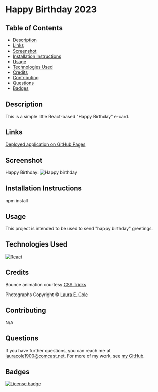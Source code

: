 # Happy Birthday 2023

## Table of Contents

- [Description](#description)
- [Links](#links)
- [Screenshot](#screenshot)
- [Installation Instructions](#installation-instructions)
- [Usage](#usage)
- [Technologies Used](#technologies-used)
- [Credits](#credits)
- [Contributing](#contributing)
- [Questions](#questions)
- [Badges](#badges)

## Description

This is a simple little React-based "Happy Birthday" e-card.

## Links

[Deployed application on GitHub Pages](https://lauracole1900.github.io/bday-card-2024/)

## Screenshot

Happy Birthday:
![Happy birthday](./images/happy-bday-2024.png)

## Installation Instructions

npm install

## Usage

This project is intended to be used to send "happy birthday" greetings.

## Technologies Used

[![React](https://img.shields.io/badge/built%20with-React-61dbfb)](https://reactjs.org/)

## Credits

Bounce animation courtesy [CSS Tricks](https://css-tricks.com/bounce-element-around-viewport-in-css/)

Photographs Copyright © [Laura E. Cole](https://lcolearts.com)

## Contributing

N/A

## Questions

If you have further questions, you can reach me at lauracole1900@comcast.net. For more of my work, see [my GitHub](https://github.com/LauraCole1900).

## Badges

[![License badge](https://img.shields.io/badge/license-MIT-FFD700)](./LICENSE)
